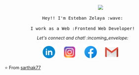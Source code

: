 
<p align="center">
  <img src="https://media.giphy.com/media/QHE5gWI0QjqF2/giphy.gif" width="40%" align="right">
  <br><br>
  <samp>
    Hey!! I'm Esteban Zelaya :wave:
    <br><br>
    I work as a Web :Frontend Web Developer!
  </samp>
</p>

<p align="center"> 
  <i> Let's connect and chat! :incoming_envelope: </i>
</p>

<p align="center">
<a href="https://www.linkedin.com/in/esteban-zelaya-arge%C3%B1al-22317313a/"><img src="https://github.com/sarthak77/sarthak77/blob/master/icons/icons8-linkedin-circled-48.png" alt="LinkedIn"></a> &nbsp; &nbsp;
<a href="https://www.instagram.com/sarthak02singhal/"><img src="https://github.com/sarthak77/sarthak77/blob/master/icons/icons8-instagram-48.png" alt="Instagram"></a> &nbsp; &nbsp;
<a href="https://www.facebook.com/estebanzelaya123/"><img src="https://github.com/sarthak77/sarthak77/blob/master/icons/icons8-facebook-48.png" alt="Facebook"></a> &nbsp; &nbsp;
<a href="mailto:sarthak02singhal@gmail.com"><img src="https://github.com/sarthak77/sarthak77/blob/master/icons/icons8-gmail-48.png" alt="Gmail"></a> &nbsp; &nbsp;
</p>

<!--https://icons8.com/icons/set/svg-->

⭐️ From [sarthak77](https://github.com/sarthak77)
